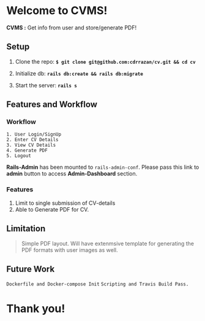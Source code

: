 # Welcome to CVMS!

**CVMS :** Get info from user and store/generate PDF!

## Setup
1. Clone the repo:
  **``$ git clone git@github.com:cdrrazan/cv.git && cd cv``**
2. Initialize db:
  **`` rails db:create && rails db:migrate  ``**

3.  Start the server:
   **``rails s``**

## Features and Workflow

  ### Workflow
  ~~~
  1. User Login/SignUp 
  2. Enter CV Details 
  3. View CV Details
  4. Generate PDF
  5. Logout
  ~~~

__Rails-Admin__ has been mounted to ``rails-admin-conf``. Please pass this link to **admin** button to access **Admin-Dashboard** section.


  ### Features
  1. Limit to single submission of CV-details
  2. Able to Generate PDF  for CV.

## Limitation 

> Simple PDF layout. Will have extenmsive template for generating the PDF formats with user images as well.

## Future Work

``Dockerfile and Docker-compose Init``
``Scripting and Travis Build Pass.``

# Thank you!
